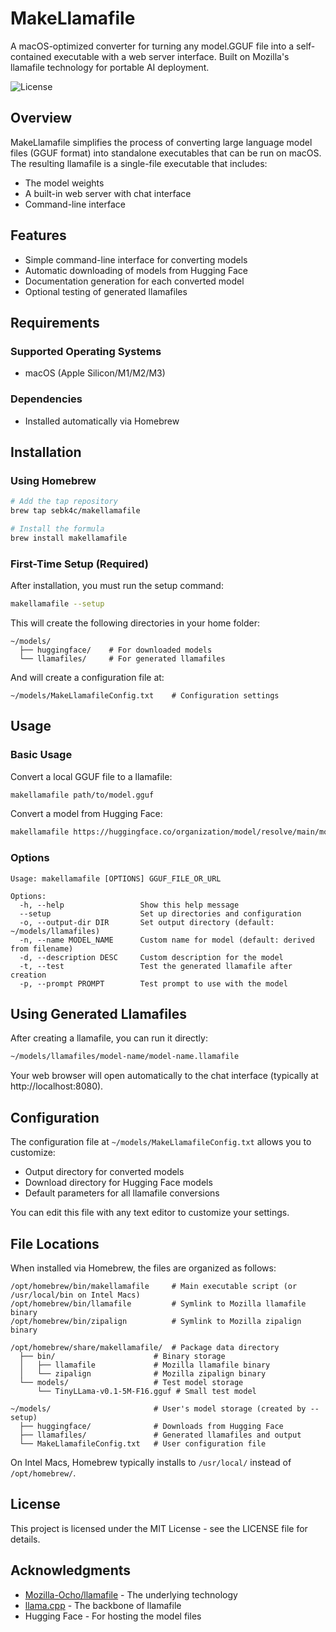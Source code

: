 # MakeLlamafile

A macOS-optimized converter for turning any model.GGUF file into a self-contained executable with a web server interface. Built on Mozilla's llamafile technology for portable AI deployment.

![License](https://img.shields.io/badge/license-MIT-blue.svg)

## Overview

MakeLlamafile simplifies the process of converting large language model files (GGUF format) into standalone executables that can be run on macOS. The resulting llamafile is a single-file executable that includes:

- The model weights
- A built-in web server with chat interface
- Command-line interface

## Features

- Simple command-line interface for converting models
- Automatic downloading of models from Hugging Face
- Documentation generation for each converted model
- Optional testing of generated llamafiles

## Requirements

### Supported Operating Systems
- macOS (Apple Silicon/M1/M2/M3)

### Dependencies
- Installed automatically via Homebrew

## Installation

### Using Homebrew

```bash
# Add the tap repository
brew tap sebk4c/makellamafile

# Install the formula
brew install makellamafile
```

### First-Time Setup (Required)

After installation, you must run the setup command:

```bash
makellamafile --setup
```

This will create the following directories in your home folder:
```
~/models/
  ├── huggingface/    # For downloaded models
  └── llamafiles/     # For generated llamafiles
```

And will create a configuration file at:
```
~/models/MakeLlamafileConfig.txt    # Configuration settings
```

## Usage

### Basic Usage

Convert a local GGUF file to a llamafile:

```bash
makellamafile path/to/model.gguf
```

Convert a model from Hugging Face:

```bash
makellamafile https://huggingface.co/organization/model/resolve/main/model.gguf
```

### Options

```
Usage: makellamafile [OPTIONS] GGUF_FILE_OR_URL

Options:
  -h, --help                 Show this help message
  --setup                    Set up directories and configuration
  -o, --output-dir DIR       Set output directory (default: ~/models/llamafiles)
  -n, --name MODEL_NAME      Custom name for model (default: derived from filename)
  -d, --description DESC     Custom description for the model
  -t, --test                 Test the generated llamafile after creation
  -p, --prompt PROMPT        Test prompt to use with the model
```

## Using Generated Llamafiles

After creating a llamafile, you can run it directly:

```bash
~/models/llamafiles/model-name/model-name.llamafile
```

Your web browser will open automatically to the chat interface (typically at http://localhost:8080).

## Configuration

The configuration file at `~/models/MakeLlamafileConfig.txt` allows you to customize:

- Output directory for converted models
- Download directory for Hugging Face models
- Default parameters for all llamafile conversions

You can edit this file with any text editor to customize your settings.

## File Locations

When installed via Homebrew, the files are organized as follows:

```
/opt/homebrew/bin/makellamafile     # Main executable script (or /usr/local/bin on Intel Macs)
/opt/homebrew/bin/llamafile         # Symlink to Mozilla llamafile binary
/opt/homebrew/bin/zipalign          # Symlink to Mozilla zipalign binary

/opt/homebrew/share/makellamafile/  # Package data directory
  ├── bin/                      # Binary storage
  │   ├── llamafile             # Mozilla llamafile binary
  │   └── zipalign              # Mozilla zipalign binary
  └── models/                   # Test model storage
      └── TinyLLama-v0.1-5M-F16.gguf # Small test model

~/models/                       # User's model storage (created by --setup)
  ├── huggingface/              # Downloads from Hugging Face
  ├── llamafiles/               # Generated llamafiles and output
  └── MakeLlamafileConfig.txt   # User configuration file
```

On Intel Macs, Homebrew typically installs to `/usr/local/` instead of `/opt/homebrew/`.

## License

This project is licensed under the MIT License - see the LICENSE file for details.

## Acknowledgments

- [Mozilla-Ocho/llamafile](https://github.com/Mozilla-Ocho/llamafile) - The underlying technology
- [llama.cpp](https://github.com/ggerganov/llama.cpp) - The backbone of llamafile
- Hugging Face - For hosting the model files
